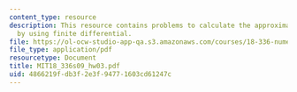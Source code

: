 ```yaml
---
content_type: resource
description: This resource contains problems to calculate the approximation error
  by using finite differential.
file: https://ol-ocw-studio-app-qa.s3.amazonaws.com/courses/18-336-numerical-methods-for-partial-differential-equations-spring-2009/4866219fdb3f2e3f94771603cd61247c_MIT18_336s09_hw03.pdf
file_type: application/pdf
resourcetype: Document
title: MIT18_336s09_hw03.pdf
uid: 4866219f-db3f-2e3f-9477-1603cd61247c
---
```

